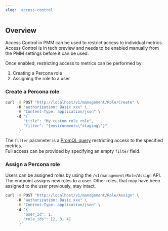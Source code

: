```yaml
---
slug: 'access-control'
---
```


## Overview

Access Control in PMM can be used to restrict access to individual metrics.  
Access Control is in tech preview and needs to be enabled manually from the PMM settings before it can be used.

Once enabled, restricting access to metrics can be performed by:

1. Creating a Percona role
2. Assigning the role to a user

### Create a Percona role

```bash
curl -X POST "http://localhost/v1/management/Role/Create" \ 
     -H "authorization: Basic xxx" \
     -H "Content-Type: application/json" \ 
     -d '{
        "title": "My custom role role",
        "filter": "{environment=\"staging\"}"
      }'
```

The `filter` parameter is a [PromQL query](https://prometheus.io/docs/prometheus/latest/querying/basics/) restricting access to the specified metrics.  
Full access can be provided by specifying an empty `filter` field.

### Assign a Percona role

Users can be assigned roles by using the `/v1/management/Role/Assign` API.  
The endpoint assigns new roles to a user. Other roles, that may have been assigned to the user previously, stay intact.

```bash
curl -X POST "http://localhost/v1/management/Role/Assign" \ 
     -H "authorization: Basic xxx" \
     -H "Content-Type: application/json" \ 
     -d '{
        "user_id": 1,
        "role_ids": [2, 3, 4]
      }'
```
